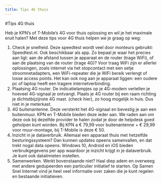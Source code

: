 ```yaml
---
title: Tips 4G thuis
---
```


#Tips 4G thuis

Heb je KPN’s of T-Mobile’s 4G voor thuis oplossing en wil je het maximale eruit halen? Met deze tips voor 4G thuis helpen we je graag op weg: 

1.	Check je snelheid. Deze speedtest wordt veel door monteurs gebruikt: Speedtest.nl. Ook beschikbaar als app. Zo bepaal je waar het precies aan ligt: aan de afstand tussen je apparaat en de router (trage WiFi), of aan de plaatsing van de router (trage 4G)? Voor traag WiFi zijn er allerlei oplossingen, zoals internet via het stopcontact met een setje stroomnetadapters, een WiFi-repeater die je WiFi bereik verlengt of losse access points. Het kan ook nog aan je apparaat liggen: een oudere pc of laptop heeft een tragere internetverbinding. 
2.	Plaatsing 4G router. De indicatielampjes op je 4G-modem vertellen je hoeveel 4G-signaal je ontvangt. Plaats je 4G router bij een raam richting je dichtstbijzijnste 4G mast. (check hier), zo hoog mogelijk in huis. Dus niet in je meterkast. 
3.	4G buitenantenne. Deze versterkt het 4G-signaal en bevestig je aan een buitenmuur. KPN en T-Mobile bieden deze ieder aan. We raden aan om deze ook bij dezelfde provider te halen zodat je door de helpdesk goed geholpen kunt worden. Bij KPN a € 79,99 voor buitenantenne + € 29,99 voor muur-montage, bij T-Mobile is deze € 50. 
4.	Inzicht in je dataverbruik. Allemaal een apparaat thuis met hetzelfde besturingssysteem? Dan kunnen updates opeens samenvallen, en dat trekt nogal data opeens. Windows 10, Android en iOS bieden verbruikgegevens per app waardoor je inzicht krijgt in je dataverbruik. Je kunt ook datalimieten instellen. 
5.	Samenwerken. Werkt bovenstaande niet? Haal diep adem en overweeg met andere gedupeerden een particulier initiatief te starten. Op Samen Snel Internet vind je heel veel informatie over zaken die je kunt regelen en bestaande initiatieven.
